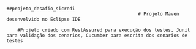                                                             ##projeto_desafio_sicredi
                                                    # Projeto Maven desenvolvido no Eclipse IDE

        #Projeto criado com RestAssured para execução dos testes, Junit para validação dos cenarios, Cucumber para escrita dos cenarios de testes

